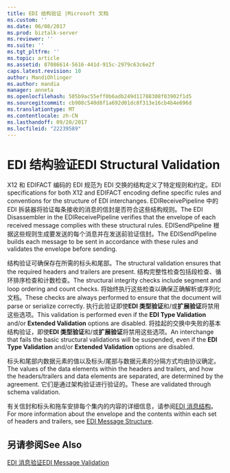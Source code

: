 ```yaml
---
title: EDI 结构验证 |Microsoft 文档
ms.custom: ''
ms.date: 06/08/2017
ms.prod: biztalk-server
ms.reviewer: ''
ms.suite: ''
ms.tgt_pltfrm: ''
ms.topic: article
ms.assetid: 87086614-5616-441d-915c-2979c63c6e2f
caps.latest.revision: 10
author: MandiOhlinger
ms.author: mandia
manager: anneta
ms.openlocfilehash: 505b9ac55eff0b6adb249d11788308f03902f1d5
ms.sourcegitcommit: cb908c540d8f1a692d01dc8f313e16cb4b4e696d
ms.translationtype: MT
ms.contentlocale: zh-CN
ms.lasthandoff: 09/20/2017
ms.locfileid: "22239589"
---
```

# <a name="edi-structural-validation"></a><span data-ttu-id="65d9e-102">EDI 结构验证</span><span class="sxs-lookup"><span data-stu-id="65d9e-102">EDI Structural Validation</span></span>
<span data-ttu-id="65d9e-103">X12 和 EDIFACT 编码的 EDI 规范为 EDI 交换的结构定义了特定规则和约定。</span><span class="sxs-lookup"><span data-stu-id="65d9e-103">EDI specifications for both X12 and EDIFACT encoding define specific rules and conventions for the structure of EDI interchanges.</span></span> <span data-ttu-id="65d9e-104">EDIReceivePipeline 中的 EDI 拆装器将验证每条接收的消息的信封是否符合这些结构规则。</span><span class="sxs-lookup"><span data-stu-id="65d9e-104">The EDI Disassembler in the EDIReceivePipeline verifies that the envelope of each received message complies with these structural rules.</span></span> <span data-ttu-id="65d9e-105">EDISendPipeline 根据这些规则生成要发送的每个消息并在发送前验证信封。</span><span class="sxs-lookup"><span data-stu-id="65d9e-105">The EDISendPipeline builds each message to be sent in accordance with these rules and validates the envelope before sending.</span></span>  
  
 <span data-ttu-id="65d9e-106">结构验证可确保存在所需的标头和尾部。</span><span class="sxs-lookup"><span data-stu-id="65d9e-106">The structural validation ensures that the required headers and trailers are present.</span></span> <span data-ttu-id="65d9e-107">结构完整性检查包括段检查、循环排序检查和计数检查。</span><span class="sxs-lookup"><span data-stu-id="65d9e-107">The structural integrity checks include segment and loop ordering and count checks.</span></span> <span data-ttu-id="65d9e-108">将始终执行这些检查以确保正确解析或序列化文档。</span><span class="sxs-lookup"><span data-stu-id="65d9e-108">These checks are always performed to ensure that the document will parse or serialize correctly.</span></span> <span data-ttu-id="65d9e-109">执行此验证即使**EDI 类型验证**和/或**扩展验证**将禁用这些选项。</span><span class="sxs-lookup"><span data-stu-id="65d9e-109">This validation is performed even if the **EDI Type Validation** and/or **Extended Validation** options are disabled.</span></span> <span data-ttu-id="65d9e-110">将挂起的交换中失败的基本结构验证，即使**EDI 类型验证**和/或**扩展验证**将禁用这些选项。</span><span class="sxs-lookup"><span data-stu-id="65d9e-110">An interchange that fails the basic structural validations will be suspended, even if the **EDI Type Validation** and/or **Extended Validation** options are disabled.</span></span>  
  
 <span data-ttu-id="65d9e-111">标头和尾部内数据元素的值以及标头/尾部与数据元素的分隔方式均由协议确定。</span><span class="sxs-lookup"><span data-stu-id="65d9e-111">The values of the data elements within the headers and trailers, and how the headers/trailers and data elements are separated, are determined by the agreement.</span></span> <span data-ttu-id="65d9e-112">它们是通过架构验证进行验证的。</span><span class="sxs-lookup"><span data-stu-id="65d9e-112">These are validated through schema validation.</span></span>  
  
 <span data-ttu-id="65d9e-113">有关信封和标头和拖车安排每个集内的内容的详细信息，请参阅[EDI 消息结构](../core/edi-message-structure.md)。</span><span class="sxs-lookup"><span data-stu-id="65d9e-113">For more information about the envelope and the contents within each set of headers and trailers, see [EDI Message Structure](../core/edi-message-structure.md).</span></span>  
  
## <a name="see-also"></a><span data-ttu-id="65d9e-114">另请参阅</span><span class="sxs-lookup"><span data-stu-id="65d9e-114">See Also</span></span>  
 [<span data-ttu-id="65d9e-115">EDI 消息验证</span><span class="sxs-lookup"><span data-stu-id="65d9e-115">EDI Message Validation</span></span>](../core/edi-message-validation.md)